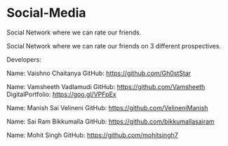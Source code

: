 # Social-Media

Social Network where we can rate our friends.

Social Network where we can rate our friends on 3 different prospectives.

Developers:

Name: Vaishno Chaitanya 
GitHub: https://github.com/Gh0stStar


Name: Vamsheeth Vadlamudi
GitHub: https://github.com/Vamsheeth
DigitalPortfolio: https://goo.gl/VPFpEx


Name: Manish Sai Velineni
GitHub: https://github.com/VelineniManish


Name: Sai Ram Bikkumalla
GitHub: https://github.com/bikkumallasairam


Name: Mohit Singh
GitHub: https://github.com/mohitsingh7
